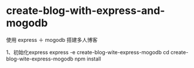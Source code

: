 # create-blog-with-express-and-mogodb
使用 express ＋ mogodb 搭建多人博客

1、初始化express
express -e create-blog-wite-express-mogodb
cd create-blog-wite-express-mogodb
npm install
